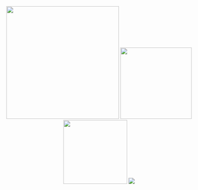 
<div id="header" align="center">
  <img src="[https://encrypted-tbn0.gstatic.com/images?q=tbn:ANd9GcTeYc1Zwh0t7CJRrWzNbe2Q7yjXEtkKE_vOFKOA2I__EXHhR9vj7dG3NGcbhxyySrJPMi8&usqp=CAU](http://24.media.tumblr.com/5f211739cf588911b0255c44e3f18d8a/tumblr_mof4dbWK491r922azo1_500.gif)" width="300" />
  <img src="https://github-readme-stats.vercel.app/api?username=annapoorna-a-k&show_icons=true&line_height=33&count_private=true&theme=dark" height="190"a />
</div>
<div id="header" align="center">
  <img src="https://github-readme-stats.vercel.app/api/top-langs/?username=annapoorna-a-k&&hide=cmake&langs_count=4&line_height=60&theme=dark" height="170" />
  <img src="https://github-readme-streak-stats.herokuapp.com/?user=annapoorna-a-k&theme=dark" />
</div>

